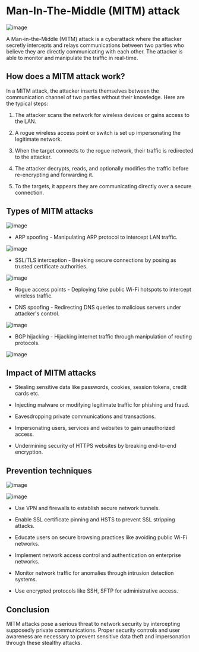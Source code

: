 # Man-In-The-Middle (MITM) attack

![image](image/CISO-Mag.webp)

A Man-in-the-Middle (MITM) attack is a cyberattack where the attacker secretly intercepts and relays communications between two parties who believe they are directly communicating with each other. The attacker is able to monitor and manipulate the traffic in real-time.

## How does a MITM attack work?

In a MITM attack, the attacker inserts themselves between the communication channel of two parties without their knowledge. Here are the typical steps:

1. The attacker scans the network for wireless devices or gains access to the LAN.

2. A rogue wireless access point or switch is set up impersonating the legitimate network.

3. When the target connects to the rogue network, their traffic is redirected to the attacker.

4. The attacker decrypts, reads, and optionally modifies the traffic before re-encrypting and forwarding it.

5. To the targets, it appears they are communicating directly over a secure connection.

## Types of MITM attacks

![image](image/types-mitm-attacks.png)

- ARP spoofing - Manipulating ARP protocol to intercept LAN traffic.

![image](image/arp-spoofing-types-of-man-in-the-middle-attacks.png)

- SSL/TLS interception - Breaking secure connections by posing as trusted certificate authorities.

![image](image/ssl-hijacking-types-of-man-in-the-middle-attacks.png)

- Rogue access points - Deploying fake public Wi-Fi hotspots to intercept wireless traffic.

- DNS spoofing - Redirecting DNS queries to malicious servers under attacker's control.

![image](image/dns-spoofing-types-of-man-in-the-middle-attacks.png)

- BGP hijacking - Hijacking internet traffic through manipulation of routing protocols.

![image](image/bgp-misdirection-types-of-man-in-the-middle-attacks.png)

## Impact of MITM attacks

- Stealing sensitive data like passwords, cookies, session tokens, credit cards etc.

- Injecting malware or modifying legitimate traffic for phishing and fraud.

- Eavesdropping private communications and transactions.

- Impersonating users, services and websites to gain unauthorized access.

- Undermining security of HTTPS websites by breaking end-to-end encryption.

## Prevention techniques

![image](image/how-to-detect-man-in-the-middle-attack.webp)

![image](image/mitm-prevention.webp)

- Use VPN and firewalls to establish secure network tunnels.

- Enable SSL certificate pinning and HSTS to prevent SSL stripping attacks.

- Educate users on secure browsing practices like avoiding public Wi-Fi networks.

- Implement network access control and authentication on enterprise networks.

- Monitor network traffic for anomalies through intrusion detection systems.

- Use encrypted protocols like SSH, SFTP for administrative access.

## Conclusion

MITM attacks pose a serious threat to network security by intercepting supposedly private communications. Proper security controls and user awareness are necessary to prevent sensitive data theft and impersonation through these stealthy attacks.
